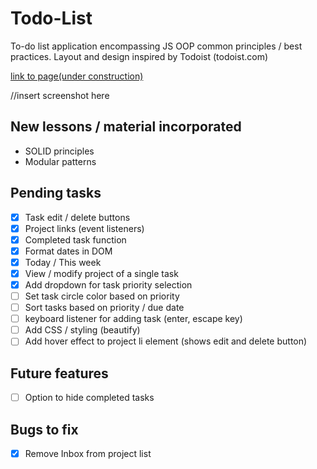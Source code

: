 # Todo-List

To-do list application encompassing JS OOP common principles / best practices. 
Layout and design inspired by Todoist (todoist.com)

<a href="">link to page(under construction)</a>

//insert screenshot here

## New lessons / material incorporated
- SOLID principles
- Modular patterns

## Pending tasks

- [x] Task edit / delete buttons
- [x] Project links (event listeners)
- [x] Completed task function
- [x] Format dates in DOM
- [x] Today / This week
- [x] View / modify project of a single task 
- [x] Add dropdown for task priority selection
- [ ] Set task circle color based on priority
- [ ] Sort tasks based on priority / due date
- [ ] keyboard listener for adding task (enter, escape key)
- [ ] Add CSS / styling (beautify)
- [ ] Add hover effect to project li element (shows edit and delete button)

## Future features

- [ ] Option to hide completed tasks

## Bugs to fix

- [x] Remove Inbox from project list